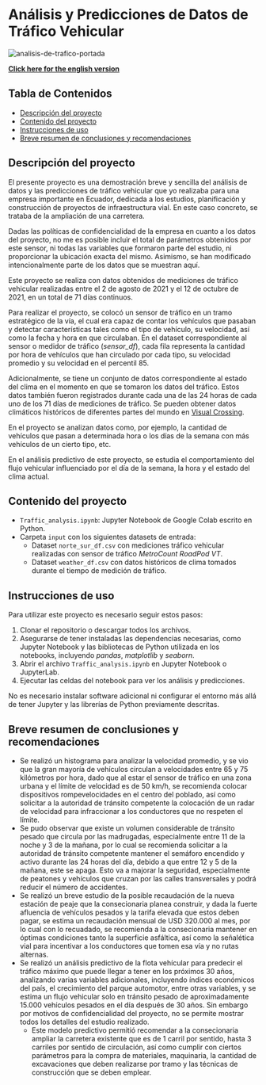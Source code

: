 # Análisis y Predicciones de Datos de Tráfico Vehicular

![analisis-de-trafico-portada](https://github.com/user-attachments/assets/1fd36ede-dd41-44c8-b17e-f85cab56f977)

[**Click here for the english version**](https://github.com/carlos-calderon-cabezas/traffic-analysis/blob/main/README_EN.md)

## Tabla de Contenidos

- [Descripción del proyecto](#descripción-del-proyecto)
- [Contenido del proyecto](#contenido-del-proyecto)
- [Instrucciones de uso](#instrucciones-de-uso)
- [Breve resumen de conclusiones y recomendaciones](#breve-resumen-de-conclusiones-y-recomendaciones)

## Descripción del proyecto

El presente proyecto es una demostración breve y sencilla del análisis de datos y las predicciones de tráfico vehicular que yo realizaba para una empresa importante en Ecuador, dedicada a los estudios, planificación y construcción de proyectos de infraestructura vial. En este caso concreto, se trataba de la ampliación de una carretera.

Dadas las políticas de confidencialidad de la empresa en cuanto a los datos del proyecto, no me es posible incluir el total de parámetros obtenidos por este sensor, ni todas las variables que formaron parte del estudio, ni proporcionar la ubicación exacta del mismo. Asimismo, se han modificado intencionalmente parte de los datos que se muestran aquí.

Este proyecto se realiza con datos obtenidos de mediciones de tráfico vehicular realizadas entre el 2 de agosto de 2021 y el 12 de octubre de 2021, en un total de 71 días continuos.

Para realizar el proyecto, se colocó un sensor de tráfico en un tramo estratégico de la vía, el cual era capaz de contar los vehículos que pasaban y detectar características tales como el tipo de vehículo, su velocidad, así como la fecha y hora en que circulaban. En el dataset correspondiente al sensor o medidor de tráfico (*sensor_df*), cada fila representa la cantidad por hora de vehículos que han circulado por cada tipo, su velocidad promedio y su velocidad en el percentil 85.

Adicionalmente, se tiene un conjunto de datos correspondiente al estado del clima en el momento en que se tomaron los datos del tráfico. Estos datos también fueron registrados durante cada una de las 24 horas de cada uno de los 71 días de mediciones de tráfico. Se pueden obtener datos climáticos históricos de diferentes partes del mundo en [Visual Crossing](https://www.visualcrossing.com/weather/weather-data-services).

En el proyecto se analizan datos como, por ejemplo, la cantidad de vehículos que pasan a determinada hora o los días de la semana con más vehículos de un cierto tipo, etc.

En el análisis predictivo de este proyecto, se estudia el comportamiento del flujo vehicular influenciado por el día de la semana, la hora y el estado del clima actual.

## Contenido del proyecto

- `Traffic_analysis.ipynb`: Jupyter Notebook de Google Colab escrito en Python.
- Carpeta `input` con los siguientes datasets de entrada:
   - Dataset `norte_sur_df.csv` con mediciones tráfico vehicular realizadas con sensor de tráfico *MetroCount RoadPod VT*.
   - Dataset `weather_df.csv` con datos históricos de clima tomados durante el tiempo de medición de tráfico.


## Instrucciones de uso

Para utilizar este proyecto es necesario seguir estos pasos:

1. Clonar el repositorio o descargar todos los archivos.
2. Asegurarse de tener instaladas las dependencias necesarias, como Jupyter Notebook y las bibliotecas de Python utilizada en los notebooks, incluyendo *pandas*, *matplotlib* y *seaborn*.
3. Abrir el archivo `Traffic_analysis.ipynb` en Jupyter Notebook o JupyterLab.
4. Ejecutar las celdas del notebook para ver los análisis y predicciones.

No es necesario instalar software adicional ni configurar el entorno más allá de tener Jupyter y las librerías de Python previamente descritas.

## Breve resumen de conclusiones y recomendaciones

- Se realizó un histograma para analizar la velocidad promedio, y se vio que la gran mayoría de vehículos circulan a velocidades entre 65 y 75 kilómetros por hora, dado que al estar el sensor de tráfico en una zona urbana y el límite de velocidad es de 50 km/h, se recomienda colocar dispositivos rompevelocidades en el centro del poblado, así como solicitar a la autoridad de tránsito competente la colocación de un radar de velocidad para infraccionar a los conductores que no respeten el límite.
- Se pudo observar que existe un volumen considerable de tránsito pesado que circula por las madrugadas, especialmente entre 11 de la noche y 3 de la mañana, por lo cual se recomienda solicitar a la autoridad de tránsito competente mantener el semáforo encendido y activo durante las 24 horas del día, debido a que entre 12 y 5 de la mañana, este se apaga. Esto va a majorar la seguridad, especialmente de peatones y vehículos que cruzan por las calles transversales y podrá reducir el número de accidentes.
- Se realizó un breve estudio de la posible recaudación de la nueva estación de peaje que la consecionaria planea construir, y dada la fuerte afluencia de vehículos pesados y la tarifa elevada que estos deben pagar, se estima un recaudación mensual de USD 320.000 al mes, por lo cual con lo recuadado, se recomienda a la consecionaria mantener en óptimas condiciones tanto la superficie asfáltica, así como la señalética vial para incentivar a los conductores que tomen esa vía y no rutas alternas.
- Se realizó un análisis predictivo de la flota vehícular para predecir el tráfico máximo que puede llegar a tener en los próximos 30 años, analizando varias variables adicionales, incluyendo índices económicos del país, el crecimiento del parque automotor, entre otras variables, y se estima un flujo vehicular solo en tránsito pesado de aproximadamente 15.000 vehículos pesados en el día después de 30 años. Sin embargo por motivos de confidencialidad del proyecto, no se permite mostrar todos los detalles del estudio realizado.
  - Este modelo predictivo permitió recomendar a la consecionaria ampliar la carretera existente que es de 1 carril por sentido, hasta 3 carriles por sentido de circulación, así como cumplir con ciertos parámetros para la compra de materiales, maquinaria, la cantidad de excavaciones que deben realizarse por tramo y las técnicas de construcción que se deben emplear.
